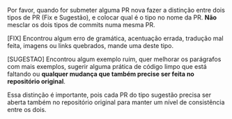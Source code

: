 Por favor, quando for submeter alguma PR nova fazer a distinção entre dois tipos de PR (Fix e Sugestão), e colocar qual é o tipo no nome da PR. **Não** mesclar os dois tipos de commits numa mesma PR.

[FIX] Encontrou algum erro de gramática, acentuação errada, tradução mal feita, imagens ou links quebrados, mande uma deste tipo.

[SUGESTAO] Encontrou algum exemplo ruim, quer melhorar os parágrafos com mais exemplos, sugerir alguma prática de código limpo que está faltando ou **qualquer mudança que também precise ser feita no repositório original**.

Essa distinção é importante, pois cada PR do tipo sugestão precisa ser aberta também no repositório original para manter um nível de consistência entre os dois.
